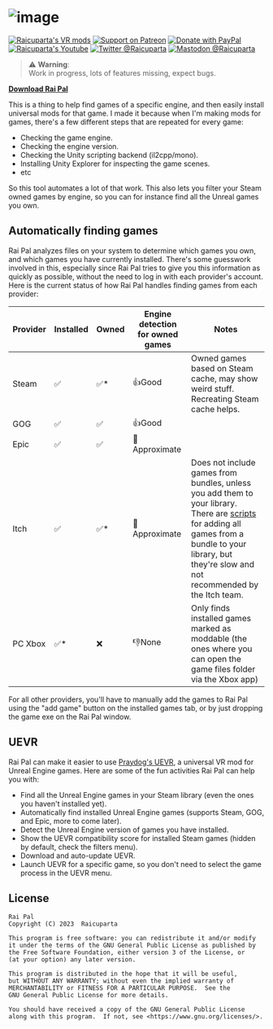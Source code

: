 # ![image](https://github.com/Raicuparta/rai-pal/assets/3955124/7386ee78-e859-4ecd-876f-1727c2304c87)

[![Raicuparta's VR mods](https://img.shields.io/badge/-raicuparta.com-blue?style=flat-square&color=563397&logo=data%3Aimage%2Fpng%3Bbase64%2CiVBORw0KGgoAAAANSUhEUgAAABQAAAASCAMAAABsDg4iAAAAAXNSR0IB2cksfwAAAAlwSFlzAAALEwAACxMBAJqcGAAAApdQTFRFAAAA9sIq9sIq9sIq9sIq9sIq9sIq9sIq9sIq9sIq9sIq9sIq9sIq9sIq9sIq9sIq98Mp9sIq9sIq9sIq56xC4aJM3p1R1I5g%2Bscl9sIq9sIq2ZZYr1Wd9L8t8Lkz98Mpt2GQ0otj9sIq9sIq9sIq7bQ5pkirxXh4rVOe77c2p0qo5KZI9sIq9sIq9sIq9cErv26CoD60p0mprlOerlSe8bsx98Iq9sIq9sIq9sIq9sIq9sIq9sIq77wpzaEj9cIq874v6a8%2B7rY2zYNr6KxB9cEpim0XupMg9sIq9sIq9sIqyZ8jEg8EpYIc8b0t8r4w8b0y7ro46bU%2FoHwqDAkGZVAW9sIq9sIq9sIq9L8r7bcs4qsv2J4z16NXz5tlfFpPHRUOUj4lvYtw0pqC0pqIi2ZbGhMRlGxk3qKW%2BMUqs3M%2FqWc%2Bp2U9xohx2Z6T3KCV36OXv4uBUjw4HhYUonZuxI%2BEKx8deFhRZ0tG66yf97Sn4KCPtnVSsW9K6aiZ76%2Bi8bCj9LKlak5IV0A7vYmAzYCN7Xym4IqatIF7Vj876qqe6aqe9rSnxYNkz4xy9rSn9bOm46aa%2BLSnuoh%2Brmh48XOq7lyr7VWr7lqr7maq5n2hYkdDKB0b97Sn9bKk9rOm97Sn3KGVJxwapnlwTjY111aa7lWsx0iPKhkduYh%2F97Sn97Sn9bKma05IBwUFEw0NditV3U%2Bg41Gk7lWr3E%2BflzZtQBcuQi8s%2F8u897Sn97Sn97Sn5aebc1NOY0dDIg4YiFNeXyNEaTtJW0I%2BfVtUcVNN97Sn97Sn152R9LGlwIyC4KOX%2BLWo%2FLms97Sn97Sn97Sn97Sn97Sn97Sn97Sn97Sn97Sn97Sn97Sn97Sn97Sn97Sn97SnUVD75gAAAN10Uk5TAAIdZJytk1UUDXnm%2Fv%2F9xyIgu%2Fv%2F%2F%2F%2B0AkTi%2F%2F%2F%2F%2F%2F%2F%2F%2FCox6v%2F%2F%2F%2F%2F%2F%2F%2F99ATz%2F%2F%2F%2F%2F%2F%2F%2F%2F7qWYqooz5P%2F%2F%2F%2F%2F%2F%2F%2F%2F%2F%2F%2F%2F3v2zF%2F%2F%2F%2F%2F%2F%2F%2F%2F%2F%2F%2F708bBt%2F8%2F%2F%2F%2F%2F%2F%2F%2F%2F%2F%2F%2F%2F%2F%2F%2F%2F%2FhdC5n%2F%2F%2F%2F%2F%2F%2F%2F%2F%2F%2F%2F%2F%2F%2F%2F%2F%2F%2BUTe%2F%2F%2F%2F%2F%2F%2F%2F%2F%2F%2F%2F%2F%2F%2F%2F%2F%2F%2F%2F1mH%2F%2F%2F%2F%2F%2F%2F%2F%2F%2F%2F%2F%2F%2F%2F%2F%2F%2F%2F%2Fimj%2F%2F%2F%2F%2F%2F%2F%2F%2F%2F%2F%2F%2F%2FlEi8%2F%2F%2F%2F%2F%2F%2F%2F%2F%2F%2F%2F%2F%2F%2F3gwBav3%2F%2F%2F%2F%2F%2F%2F%2F%2F%2F%2Flkbu7%2F%2F%2F%2F%2F8QMCPsv598hDD0BwlKCTOQ4NJ5LvAAAAs0lEQVQYGQXBPSoAAACA0e9NUn6SFGXCYiAxipWUmQNYHMBkNzmAxQGYLWZmkgwWm6IkkZKF91QVwE9VqhqEwkeVqjF%2BB%2FzUIC%2BVaspXjQCeKjXrtZoEuF%2B41%2BLbV9UMAKy6q5YAuF5j66pqHQDO7AIAnJR9AABH6RAA4CAdAwDspVOAz2oUO%2Bncd0MAsJkueW7axTZgtdTlsMc%2BR%2F7m4X18pVQ3uK1a5nmjUtUDeJswV9U%2FPAYlllR%2F3sAAAAAASUVORK5CYII%3D)](https://raicuparta.com)
[![Support on Patreon](https://img.shields.io/badge/dynamic/json?style=flat-square&color=D93841&label=Patreon&logoColor=fff&query=data.attributes.patron_count&url=https%3A%2F%2Fwww.patreon.com%2Fapi%2Fcampaigns%2F7004713&logo=patreon)](https://www.patreon.com/raivr)
[![Donate with PayPal](https://img.shields.io/badge/PayPal-$$$-blue?style=flat-square&color=00457C&logo=data%3Aimage%2Fpng%3Bbase64%2CiVBORw0KGgoAAAANSUhEUgAAABwAAAAhCAMAAAD9NzvVAAAAAXNSR0IB2cksfwAAAAlwSFlzAAALEwAACxMBAJqcGAAAAZ5QTFRFAAAA%2F%2F%2F%2F%2F%2F%2F%2F%2F%2F%2F%2F%2F%2F%2F%2F%2F%2F%2F%2F%2F%2F%2F%2F%2F%2F%2F%2F%2F%2F%2F%2F%2F%2F%2F%2F%2F%2F%2F%2F%2F%2F%2F%2F%2F%2F%2F%2F%2F%2F%2F%2F%2F%2F%2F%2F%2F%2F%2F%2F%2F%2F%2F%2F%2F%2F%2F%2F%2F%2F%2F%2F%2F%2F%2F%2F%2F%2F%2F%2F%2F%2F%2F%2F%2F%2F%2F%2F%2F%2F%2F%2F%2F%2F%2F%2F%2F%2F%2F%2F%2F%2F%2F%2F%2F%2F%2F%2F%2F%2F%2F%2F%2F%2F%2F%2F%2F%2F%2F%2F%2F%2F%2F%2F%2F%2F%2F%2F%2F%2F%2F%2F%2F%2F%2F%2F%2F%2F%2F%2F%2F%2F%2F%2F%2F%2F%2F%2F%2F%2F%2F%2F%2F%2F%2F%2F%2F%2F%2F%2F%2F%2F%2F%2F%2F%2F%2F%2F%2F%2F%2F%2F%2F%2F%2F%2F%2F%2F%2F%2F%2F%2F%2F%2F%2F%2F%2F%2F%2F%2F%2F%2F%2F%2F%2F%2F%2F%2F%2F%2F%2F%2F%2F%2F%2F%2F%2F%2F%2F%2F%2F%2F%2F%2F%2F%2F%2F%2F%2F%2F%2F%2F%2F%2F%2F%2F%2F%2F%2F%2F%2F%2F%2F%2F%2F%2F%2F%2F%2F%2F%2F%2F%2F%2F%2F%2F%2F%2F%2F%2F%2F%2F%2F%2F%2F%2F%2F%2F%2F%2F%2F%2F%2F%2F%2F%2F%2F%2F%2F%2F%2F%2F%2F%2F%2F%2F%2F%2F%2F%2F%2F%2F%2F%2F%2F%2F%2F%2F%2F%2F%2F%2F%2F%2F%2F%2F%2F%2F%2F%2F%2F%2F%2F%2F%2F%2F%2F%2F%2F%2F%2F%2F%2F%2F%2F%2F%2F%2F%2F%2F%2F%2F%2F%2F%2F%2F%2F%2F%2F%2F%2F%2F%2F%2F%2F%2F%2F%2F%2F%2F%2F%2F%2F%2F%2F%2F%2F%2F%2F%2F%2F%2F%2F%2F%2F%2F%2F%2F%2F%2F%2F%2F%2F%2F%2F%2F%2F%2F%2F%2F%2F%2F%2F%2F%2F%2F%2F%2F%2F%2F%2F%2F%2F%2F%2F%2F%2F%2F%2F%2F%2F%2F%2F%2F%2F%2F%2F%2F%2F%2F%2F%2F%2F%2F%2F%2F%2F%2F%2F%2F%2F%2F%2F%2F%2F%2F%2F%2F%2F%2F%2F%2F%2F%2F%2F%2F%2F%2F%2F%2F%2F%2F%2F%2F%2F%2F%2F%2F%2F%2F%2F%2F%2F%2F%2F%2F%2F%2F%2F%2F%2F%2F%2F%2F%2F%2F%2F%2F%2F%2F%2F%2F%2F%2F%2F%2F%2F%2F%2F%2F%2F%2F%2F%2F%2F%2F%2F%2F%2F%2F%2F%2F%2F%2F%2F%2F%2F%2F%2F%2F%2F%2F%2F%2F%2F%2F%2F%2F%2F%2F%2F%2F%2F%2F%2F%2F%2F%2F%2F%2F%2F%2F%2F%2F%2F%2F%2F%2F%2F%2F%2F%2F%2F%2F%2F%2F%2F%2F%2F%2F%2F%2F%2F%2F%2F%2F%2F%2F%2F%2F%2F%2F%2F%2F%2F%2F%2F%2F2jFIFAAAAIp0Uk5TAE%2FH0tPU1dDJtH5FDL3%2F8ookBffjOR7%2BxkZbZIuMo6qczYIB8FM8jR%2F6F%2FV2pArggT8CuZQEv%2F0OzrEvXPjxIN%2F8vBHuMvlRCGZHtrK3q48TBjZhaocYKSgqMTtVhOu7Foj0PtHh87DKupYQJc%2F7qNgm5uozxa1LEnlASokdbuK1FTQs3nTtLWvW2bD6ewAAAYBJREFUeJxt0fk%2FAkEUAPBH7ZZrQgm5qo3kiKRcyVkUcuQIEcp93%2Fd99l%2FbZpaamvfLm33fz9t9bwdAjKxsmUwul3Mcz8kVypzcvHxIRgGiQ1VY9G%2FFapQempI%2F1GYYKi37e3N5JiKkk7CChZUSVrGwWsIaFuolNLDQKAgJE0wsrK0zJwauZ5mlwdjYJGItC5utLUgpYivDVDYbQiaANjsD2x1OhDoAOrsyrbvH1YuQG6CvP50GBodsw2LmADxumrz2kVEfbhB%2Fkr8U19SGsfEJe2BSNzU9o8cVUxBgljTMzS%2BEQotLy%2BEV5yqpRNYA1vFpI6qLKRTc5lbyyz5xzW183Antpo21ZwXYL8PHwMEhRUfHDWKj54R88rQl1c6C1sSdhM%2FxU8WFiizCGy6vzNc35DJvj3Dx7p60PEBqkJ3Q4xNOFj%2BFZEivw4yzxkPhMy7ywgtZXEshmWfsVYmzvpPCt%2FJEvEc%2FMH4KwAjXF8Ywy2CF3M03E39i8Xicj1ip4i%2BcY08HRSSK8AAAAABJRU5ErkJggg%3D%3D)](https://paypal.me/raicuparta/5usd)
[![Raicuparta's Youtube](https://img.shields.io/endpoint?color=AD1717&label=YouTube&logoColor=fff&style=flat-square&url=https%3A%2F%2Fyoutube-channel-badge-orpin.vercel.app%2Fapi%2Fsubscriber)](https://www.youtube.com/c/Raicuparta)
[![Twitter @Raicuparta](https://img.shields.io/badge/Twitter-sucks-1DA1F2?logo=twitter&style=flat-square&logoColor=white)](https://twitter.com/Raicuparta)
[![Mastodon @Raicuparta](https://img.shields.io/mastodon/follow/109258008992010873?color=6a5df9&domain=https%3A%2F%2Fmastodon.gamedev.place&label=Mastodon&logo=mastodon&logoColor=white&style=flat-square)](https://mastodon.gamedev.place/@Raicuparta)

> ⚠️ **Warning**:  
> Work in progress, lots of features missing, expect bugs.

[**Download Rai Pal**](https://github.com/Raicuparta/rai-pal/releases/latest)

This is a thing to help find games of a specific engine, and then easily install universal mods for that game. I made it because when I'm making mods for games, there's a few different steps that are repeated for every game:

- Checking the game engine.
- Checking the engine version.
- Checking the Unity scripting backend (il2cpp/mono).
- Installing Unity Explorer for inspecting the game scenes.
- etc

So this tool automates a lot of that work. This also lets you filter your Steam owned games by engine, so you can for instance find all the Unreal games you own.

## Automatically finding games

Rai Pal analyzes files on your system to determine which games you own, and which games you have currently installed. There's some guesswork involved in this, especially since Rai Pal tries to give you this information as quickly as possible, without the need to log in with each provider's account. Here is the current status of how Rai Pal handles finding games from each provider:

| Provider | Installed | Owned | Engine detection for owned games | Notes                                                                                                                                                                                                                                                                   |
| -------- | --------- | ----- | -------------------------------- | ----------------------------------------------------------------------------------------------------------------------------------------------------------------------------------------------------------------------------------------------------------------------- |
| Steam    | ✅        | ✅\*  | 👍Good                           | Owned games based on Steam cache, may show weird stuff. Recreating Steam cache helps.                                                                                                                                                                                   |
| GOG      | ✅        | ✅    | 👍Good                           |                                                                                                                                                                                                                                                                         |
| Epic     | ✅        | ✅    | 🤏Approximate                    |                                                                                                                                                                                                                                                                         |
| Itch     | ✅        | ✅\*  | 🤏Approximate                    | Does not include games from bundles, unless you add them to your library. There are [scripts](https://gist.github.com/lats/c920866caf9c0cb04e82abba411e1bb9) for adding all games from a bundle to your library, but they're slow and not recommended by the Itch team. |
| PC Xbox  | ✅\*      | ❌    | 👎None                           | Only finds installed games marked as moddable (the ones where you can open the game files folder via the Xbox app)                                                                                                                                                      |

For all other providers, you'll have to manually add the games to Rai Pal using the "add game" button on the installed games tab, or by just dropping the game exe on the Rai Pal window.

## UEVR

Rai Pal can make it easier to use [Praydog's UEVR](https://uevr.io/), a universal VR mod for Unreal Engine games. Here are some of the fun activities Rai Pal can help you with:

- Find all the Unreal Engine games in your Steam library (even the ones you haven't installed yet).
- Automatically find installed Unreal Engine games (supports Steam, GOG, and Epic, more to come later).
- Detect the Unreal Engine version of games you have installed.
- Show the UEVR compatibility score for installed Steam games (hidden by default, check the filters menu).
- Download and auto-update UEVR.
- Launch UEVR for a specific game, so you don't need to select the game process in the UEVR menu.

## License

    Rai Pal
    Copyright (C) 2023  Raicuparta

    This program is free software: you can redistribute it and/or modify
    it under the terms of the GNU General Public License as published by
    the Free Software Foundation, either version 3 of the License, or
    (at your option) any later version.

    This program is distributed in the hope that it will be useful,
    but WITHOUT ANY WARRANTY; without even the implied warranty of
    MERCHANTABILITY or FITNESS FOR A PARTICULAR PURPOSE.  See the
    GNU General Public License for more details.

    You should have received a copy of the GNU General Public License
    along with this program.  If not, see <https://www.gnu.org/licenses/>.
